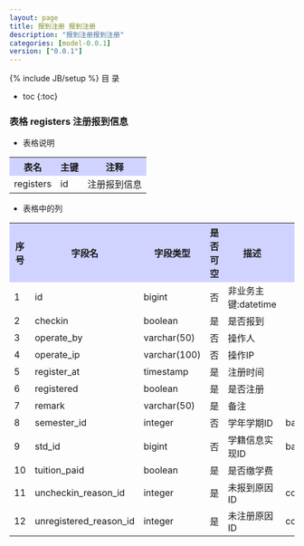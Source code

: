 ```yaml
---
layout: page
title: 报到注册 报到注册
description: "报到注册报到注册"
categories: [model-0.0.1]
version: ["0.0.1"]
---
```

{% include JB/setup %}
 目  录

* toc
{:toc}



### 表格 registers 注册报到信息

  * 表格说明

<table class="table table-bordered table-striped table-condensed">
<tr><th style="background-color:#D0D3FF">表名</th><th style="background-color:#D0D3FF">主键</th><th style="background-color:#D0D3FF">注释</th>  </tr>
<tr><td>registers</td><td>id</td><td>注册报到信息</td>  </tr>
</table>

  * 表格中的列

<table class="table table-bordered table-striped table-condensed">
<tr><th style="background-color:#D0D3FF" class="text-center">序号</th><th style="background-color:#D0D3FF">字段名</th><th style="background-color:#D0D3FF">字段类型</th><th style="background-color:#D0D3FF" class="text-center">是否可空</th><th style="background-color:#D0D3FF">描述</th><th style="background-color:#D0D3FF">引用表</th>  </tr>
<tr><td class="text-center">1</td><td>id</td><td>bigint</td><td class="text-center">否</td><td>非业务主键:datetime</td><td></td>  </tr>
<tr><td class="text-center">2</td><td>checkin</td><td>boolean</td><td class="text-center">是</td><td>是否报到</td><td></td>  </tr>
<tr><td class="text-center">3</td><td>operate_by</td><td>varchar(50)</td><td class="text-center">否</td><td>操作人</td><td></td>  </tr>
<tr><td class="text-center">4</td><td>operate_ip</td><td>varchar(100)</td><td class="text-center">否</td><td>操作IP</td><td></td>  </tr>
<tr><td class="text-center">5</td><td>register_at</td><td>timestamp</td><td class="text-center">是</td><td>注册时间</td><td></td>  </tr>
<tr><td class="text-center">6</td><td>registered</td><td>boolean</td><td class="text-center">是</td><td>是否注册</td><td></td>  </tr>
<tr><td class="text-center">7</td><td>remark</td><td>varchar(50)</td><td class="text-center">是</td><td>备注</td><td></td>  </tr>
<tr><td class="text-center">8</td><td>semester_id</td><td>integer</td><td class="text-center">否</td><td>学年学期ID</td><td>base.semesters</td>  </tr>
<tr><td class="text-center">9</td><td>std_id</td><td>bigint</td><td class="text-center">否</td><td>学籍信息实现ID</td><td>base.students</td>  </tr>
<tr><td class="text-center">10</td><td>tuition_paid</td><td>boolean</td><td class="text-center">是</td><td>是否缴学费</td><td></td>  </tr>
<tr><td class="text-center">11</td><td>uncheckin_reason_id</td><td>integer</td><td class="text-center">是</td><td>未报到原因ID</td><td>code.uncheckin_reasons</td>  </tr>
<tr><td class="text-center">12</td><td>unregistered_reason_id</td><td>integer</td><td class="text-center">是</td><td>未注册原因ID</td><td>code.unregistered_reasons</td>  </tr>
</table>



